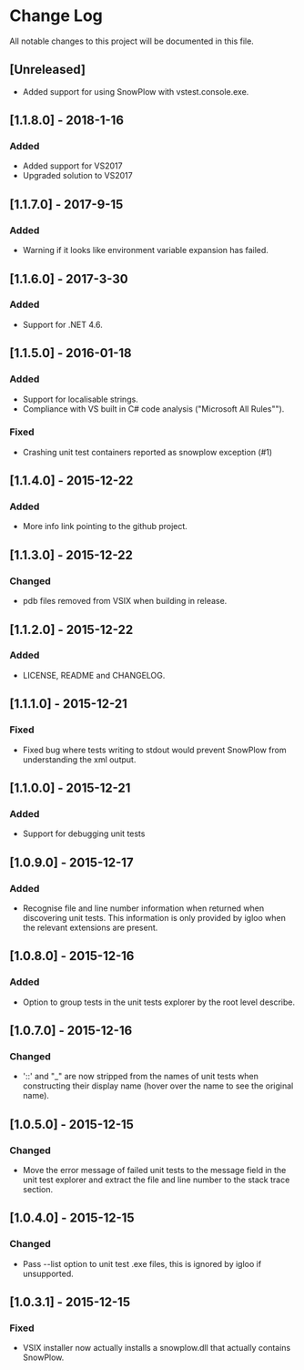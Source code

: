 # Change Log
All notable changes to this project will be documented in this file.

## [Unreleased]
 - Added support for using SnowPlow with vstest.console.exe.

## [1.1.8.0] - 2018-1-16
### Added
 - Added support for VS2017
 - Upgraded solution to VS2017

## [1.1.7.0] - 2017-9-15
### Added
 - Warning if it looks like environment variable expansion has failed.

## [1.1.6.0] - 2017-3-30
### Added
 - Support for .NET 4.6.

## [1.1.5.0] - 2016-01-18
### Added
 - Support for localisable strings.
 - Compliance with VS built in C# code analysis ("Microsoft All Rules"").

### Fixed
 - Crashing unit test containers reported as snowplow exception (#1)

## [1.1.4.0] - 2015-12-22
### Added
 - More info link pointing to the github project.

## [1.1.3.0] - 2015-12-22
### Changed
 - pdb files removed from VSIX when building in release.

## [1.1.2.0] - 2015-12-22
### Added
 - LICENSE, README and CHANGELOG.

## [1.1.1.0] - 2015-12-21
### Fixed
 - Fixed bug where tests writing to stdout would prevent SnowPlow from understanding the xml output.

## [1.1.0.0] - 2015-12-21
### Added
 - Support for debugging unit tests

## [1.0.9.0] - 2015-12-17
### Added
 - Recognise file and line number information when returned when discovering unit tests. This information is only provided by igloo when the relevant extensions are present.

## [1.0.8.0] - 2015-12-16
### Added
 - Option to group tests in the unit tests explorer by the root level describe.

## [1.0.7.0] - 2015-12-16
### Changed
 - '::' and "_" are now stripped from the names of unit tests when constructing their display name (hover over the name to see the original name).

## [1.0.5.0] - 2015-12-15
### Changed
 - Move the error message of failed unit tests to the message field in the unit test explorer and extract the file and line number to the stack trace section.

## [1.0.4.0] - 2015-12-15
### Changed
 - Pass --list option to unit test .exe files, this is ignored by igloo if unsupported.

## [1.0.3.1] - 2015-12-15
### Fixed
 - VSIX installer now actually installs a snowplow.dll that actually contains SnowPlow.

